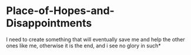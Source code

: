 # Place-of-Hopes-and-Disappointments
I need to create something that will eventually save me and help the other ones like me, otherwise it is the end, and i see no glory in such*
